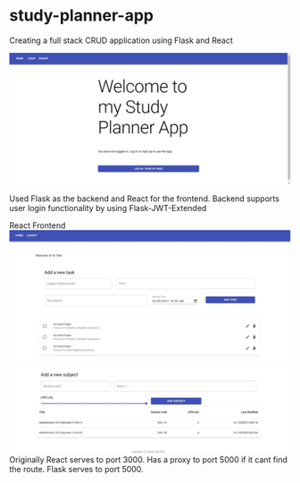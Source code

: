 # study-planner-app
Creating a full stack CRUD application using Flask and React

![Screenshot](img/frontscreen.jpg)

Used Flask as the backend and React for the frontend.
Backend supports user login functionality by using Flask-JWT-Extended

React Frontend
![Task](img/task.jpg)
![Subject](img/subject.jpg)
Originally React serves to port 3000. Has a proxy to port 5000 if it cant find the route.
Flask serves to port 5000.